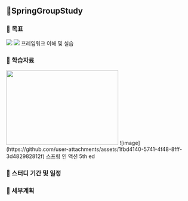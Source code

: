 ## 🌱SpringGroupStudy

### 🎯 목표
<img src="https://img.shields.io/badge/Spring-6DB33F.svg?style=flat-square&logo=Spring&logoColor=white"/> <img src="https://img.shields.io/badge/Spring Boot-6DB33F.svg?style=flat-square&logo=Spring Boot&logoColor=white"/> 프레임워크 이해 및 실습

### 📜 학습자료
<img src="https://github.com/user-attachments/assets/1fbd4140-5741-4f48-8fff-3d482982812f" width=300 height=200>
![image](https://github.com/user-attachments/assets/1fbd4140-5741-4f48-8fff-3d482982812f)
스프링 인 액션 5th ed




### 📅 스터디 기간 및 일정
 

### 📌 세부계획
